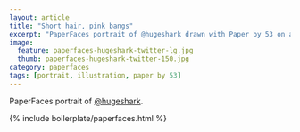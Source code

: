 ```yaml
---
layout: article
title: "Short hair, pink bangs"
excerpt: "PaperFaces portrait of @hugeshark drawn with Paper by 53 on an iPad."
image: 
  feature: paperfaces-hugeshark-twitter-lg.jpg
  thumb: paperfaces-hugeshark-twitter-150.jpg
category: paperfaces
tags: [portrait, illustration, paper by 53]
---
```


PaperFaces portrait of [@hugeshark](http://twitter.com/hugeshark).

{% include boilerplate/paperfaces.html %}